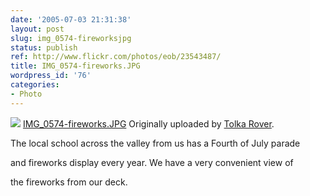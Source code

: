 ```yaml
---
date: '2005-07-03 21:31:38'
layout: post
slug: img_0574-fireworksjpg
status: publish
ref: http://www.flickr.com/photos/eob/23543487/
title: IMG_0574-fireworks.JPG
wordpress_id: '76'
categories:
- Photo
---
```


[![](http://photos19.flickr.com/23543487_8972cf55f1_m.jpg)](http://www.flickr.com/photos/eob/23543487/)
   [IMG_0574-fireworks.JPG](http://www.flickr.com/photos/eob/23543487/)
  Originally uploaded by [Tolka Rover](http://www.flickr.com/people/eob/).

The local school across the valley from us has a Fourth of July parade

and fireworks display every year.  We have a very convenient view of

the fireworks from our deck.

